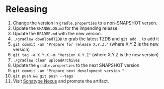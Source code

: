 Releasing
========

 1. Change the version in `gradle.properties` to a non-SNAPSHOT verson.
 2. Update the `CHANGELOG.md` for the impending release.
 3. Update the `README.md` with the new version.
 4. `./gradlew downloadTZDB` to grab the latest TZDB and `git add .` to add it
 5. `git commit -am "Prepare for release X.Y.Z."` (where X.Y.Z is the new version)
 6. `git tag -a X.Y.X -m "Version X.Y.Z"` (where X.Y.Z is the new version)
 7. `./gradlew clean uploadArchives`
 8. Update the `gradle.properties` to the next SNAPSHOT version.
 9. `git commit -am "Prepare next development version."`
 10. `git push && git push --tags`
 11. Visit [Sonatype Nexus](https://oss.sonatype.org/) and promote the artifact.
